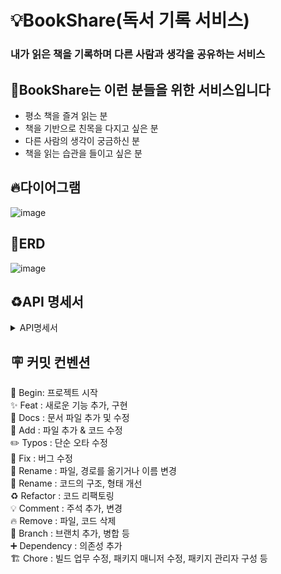 # 💡BookShare(독서 기록 서비스)
### 내가 읽은 책을 기록하며 다른 사람과 생각을 공유하는 서비스<br>



## 📝BookShare는 이런 분들을 위한 서비스입니다

- 평소 책을 즐겨 읽는 분
- 책을 기반으로 친목을 다지고 싶은 분
- 다른 사람의 생각이 궁금하신 분
- 책을 읽는 습관을 들이고 싶은 분


## 🔥다이어그램

![image](https://github.com/user-attachments/assets/208a356e-19c8-47c7-8179-fe24b82c083f)



## 🎨ERD

![image](https://github.com/user-attachments/assets/6ad76d28-04a1-4a41-83ce-6beef2270915)


## ♻️API 명세서

<details> 
<summary>API명세서
</summary>
  
## 사용자
![image](https://github.com/user-attachments/assets/0bea9f87-f041-434f-b718-af38d9502ae0)


## 이미지 파일
![image](https://github.com/user-attachments/assets/67e71c50-9022-45e2-be34-66983d3c7d90)


## 댓글

![image](https://github.com/user-attachments/assets/5857345d-6422-42e9-a827-df113f9ffbd1)

## 친구관리

![image](https://github.com/user-attachments/assets/a95edf29-8f51-4dfc-81eb-6d7427701dc4)





</details>













## 🪧 커밋 컨벤션
🎉 Begin: 프로젝트 시작 <br>
✨ Feat : 새로운 기능 추가, 구현<br>
📝 Docs : 문서 파일 추가 및 수정<br>
🔧 Add :  파일 추가 & 코드 수정<br>
✏️ Typos : 단순 오타 수정<br>
🐛 Fix : 버그 수정<br>
🚚 Rename : 파일, 경로를 옮기거나 이름 변경<br>
🎨 Rename : 코드의 구조, 형태 개선<br>
♻️ Refactor : 코드 리팩토링<br>
💡 Comment : 주석 추가, 변경<br>
🔥 Remove : 파일, 코드 삭제<br>
🔀 Branch : 브랜치 추가, 병합 등<br>
➕ Dependency : 의존성 추가<br>
🏗️ Chore : 빌드 업무 수정, 패키지 매니저 수정, 패키지 관리자 구성 등
